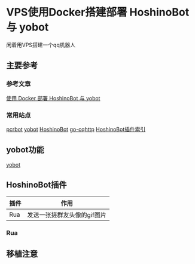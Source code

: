# VPS使用Docker搭建部署 HoshinoBot 与 yobot
闲着用VPS搭建一个qq机器人
## 主要参考
### 参考文章
 [使用 Docker 部署 HoshinoBot 与 yobot](https://cn.pcrbot.com/depoly-with-docker/)
### 常用站点
[pcrbot](https://cn.pcrbot.com/)
[yobot](https://yobot.win/)
[HoshinoBot](https://github.com/Ice-Cirno/HoshinoBot)
[go-cqhttp](https://docs.go-cqhttp.org/guide/#go-cqhttp)
[HoshinoBot插件索引](https://github.com/pcrbot/HoshinoBot-plugins-index)

## yobot功能
[yobot](https://yobot.win/)
## HoshinoBot插件

| 插件            | 作用                        |
| --------------- | --------------------------- |
| Rua | 发送一张搓群友头像的gif图片 |

### Rua
## 移植注意